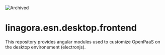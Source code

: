 ![Archived](https://img.shields.io/badge/Current_Status-archived-blue?style=flat)

# linagora.esn.desktop.frontend

This repository provides angular modules used to customize OpenPaaS on the desktop environement (electronjs).
